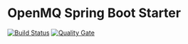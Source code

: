 # OpenMQ Spring Boot Starter
[![Build Status](https://travis-ci.org/levry/spring-imq.svg?branch=master)](https://travis-ci.org/levry/spring-imq)
[![Quality Gate](https://sonarcloud.io/api/project_badges/measure?project=github.levry.imq.spring&metric=alert_status)](https://sonarcloud.io/dashboard?id=github.levry.imq.spring)

